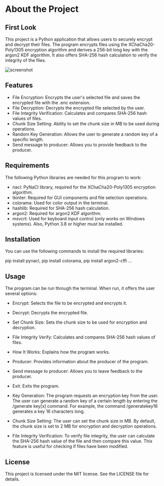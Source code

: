 # About the Project

## First Look
This project is a Python application that allows users to securely encrypt and decrypt their files. The program encrypts files using the XChaCha20-Poly1305 encryption algorithm and derives a 256-bit long key with the argon2 KDF algorithm. It also offers SHA-256 hash calculation to verify the integrity of the files.

![screenshot](https://github.com/ahmetemre3829/Encryption-Program/assets/96890199/2f68a1b8-7724-4cd7-a8cb-81d88b13cb38)
## Features
* File Encryption:
Encrypts the user's selected file and saves the encrypted file with the .enc extension.
* File Decryption: Decrypts the encrypted file selected by the user.
* File Integrity Verification: Calculates and compares SHA-256 hash values of files.
* Chunk Size Setting: Ability to set the chunk size in MB to be used during operations.
* Random Key Generation: Allows the user to generate a random key of a specific length.
* Send message to producer: Allows you to provide feedback to the producer.

## Requirements
The following Python libraries are needed for this program to work:

* nacl: PyNaCl library, required for the XChaCha20-Poly1305 encryption algorithm.
* tkinter: Required for GUI components and file selection operations.
* colorama: Used for color output in the terminal.
* hashlib: Required for SHA-256 hash calculation.
* argon2: Required for argon2 KDF algorithm.
* msvcrt: Used for keyboard input control (only works on Windows systems). Also, Python 3.8 or higher must be installed.

## Installation
You can use the following commands to install the required libraries:

pip install pynacl, pip install colorama, pip install argon2-cffi ...

## Usage
The program can be run through the terminal. When run, it offers the user several options:

* Encrypt:
Selects the file to be encrypted and encrypts it.
* Decrypt:
Decrypts the encrypted file.
* Set Chunk Size:
Sets the chunk size to be used for encryption and decryption.
* File Integrity Verify: Calculates and compares SHA-256 hash values of files.
* How It Works:
Explains how the program works.
* Producer: Provides information about the producer of the program.
* Send message to producer:
Allows you to leave feedback to the producer.
* Exit:
Exits the program.

* Key Generation:
The program requests an encryption key from the user. The user can generate a random key of a certain length by entering the /generate key[x] command. For example, the command /generatekey16 generates a key 16 characters long.

* Chunk Size Setting:
The user can set the chunk size in MB. By default, the chunk size is set to 2 MB for encryption and decryption operations.

* File Integrity Verification: To verify file integrity, the user can calculate the SHA-256 hash value of the file and then compare this value. This feature is useful for checking if files have been modified.

## License
This project is licensed under the MIT license. See the LICENSE file for details.
